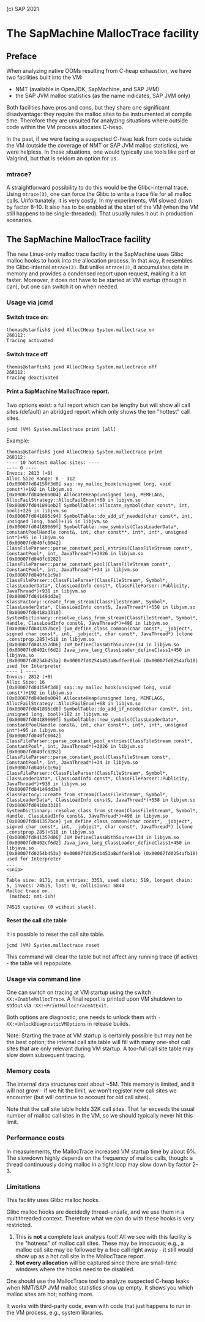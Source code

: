 (c) SAP 2021

# The SapMachine MallocTrace facility

## Preface

When analyzing native OOMs resulting from C-heap exhaustion, we have two facilities built into the VM:

- NMT (available in OpenJDK, SapMachine, and SAP JVM)
- the SAP JVM malloc statistics (as the name indicates, SAP JVM only)

Both facilities have pros and cons, but they share one significant disadvantage: they require the malloc sites to be instrumented at compile time. Therefore they are unsuited for analyzing situations where outside code within the VM process allocates C-heap.

In the past, if we were facing a suspected C-heap leak from code outside the VM (outside the coverage of NMT or SAP JVM malloc statistics), we were helpless. In these situations, one would typically use tools like perf or Valgrind, but that is seldom an option for us.

### mtrace?

A straightforward possibility to do this would be the Glibc-internal trace. Using `mtrace(3)`, one can force the Glibc to write a trace file for all malloc calls. Unfortunately, it is very costly. In my experiments, VM slowed down by factor 8-10. It also has to be enabled at the start of the VM (when the VM still happens to be single-threaded). That usually rules it out in production scenarios.

## The SapMachine MallocTrace facility

The new Linux-only malloc trace facility in the SapMachine uses Glibc malloc hooks to hook into the allocation process. In that way, it resembles the Glibc-internal `mtrace(3)`. But unlike `mtrace(3)`, it accumulates data in memory and provides a condensed report upon request, making it a lot faster. Moreover, it does not have to be started at VM startup (though it can), but one can switch it on when needed.

### Usage via jcmd

#### Switch trace on:

```
thomas@starfish$ jcmd AllocCHeap System.malloctrace on
268112:
Tracing activated
```

#### Switch trace off 
```
thomas@starfish$ jcmd AllocCHeap System.malloctrace off
268112:
Tracing deactivated
```

#### Print a SapMachine MallocTrace report. 

Two options exist:
a full report which can be lengthy but will show all call sites
(default) an abridged report which only shows the ten "hottest" call sites.

```
jcmd (VM) System.malloctrace print [all]
```

Example:

```
thomas@starfish$ jcmd AllocCHeap System.malloctrace print
268112:
---- 10 hottest malloc sites: ----
---- 0 ----
Invocs: 2813 (+0)
Alloc Size Range: 8 - 312
[0x00007fd04159f3d0] sap::my_malloc_hook(unsigned long, void const*)+192 in libjvm.so
[0x00007fd040e0a004] AllocateHeap(unsigned long, MEMFLAGS, AllocFailStrategy::AllocFailEnum)+68 in libjvm.so
[0x00007fd041891eb2] SymbolTable::allocate_symbol(char const*, int, bool)+226 in libjvm.so
[0x00007fd041895c94] SymbolTable::do_add_if_needed(char const*, int, unsigned long, bool)+116 in libjvm.so
[0x00007fd04189669f] SymbolTable::new_symbols(ClassLoaderData*, constantPoolHandle const&, int, char const**, int*, int*, unsigned int*)+95 in libjvm.so
[0x00007fd040fc0042] ClassFileParser::parse_constant_pool_entries(ClassFileStream const*, ConstantPool*, int, JavaThread*)+3026 in libjvm.so
[0x00007fd040fc0282] ClassFileParser::parse_constant_pool(ClassFileStream const*, ConstantPool*, int, JavaThread*)+34 in libjvm.so
[0x00007fd040fc1c9a] ClassFileParser::ClassFileParser(ClassFileStream*, Symbol*, ClassLoaderData*, ClassLoadInfo const*, ClassFileParser::Publicity, JavaThread*)+938 in libjvm.so
[0x00007fd04149dd3e] KlassFactory::create_from_stream(ClassFileStream*, Symbol*, ClassLoaderData*, ClassLoadInfo const&, JavaThread*)+558 in libjvm.so
[0x00007fd0418a3310] SystemDictionary::resolve_class_from_stream(ClassFileStream*, Symbol*, Handle, ClassLoadInfo const&, JavaThread*)+496 in libjvm.so
[0x00007fd041357bce] jvm_define_class_common(char const*, _jobject*, signed char const*, int, _jobject*, char const*, JavaThread*) [clone .constprop.285]+510 in libjvm.so
[0x00007fd041357d06] JVM_DefineClassWithSource+134 in libjvm.so
[0x00007fd0402cf6d2] Java_java_lang_ClassLoader_defineClass1+450 in libjava.so
[0x00007fd0254b453a] 0x00007fd0254b453aBufferBlob (0x00007fd0254afb10) used for Interpreter
---- 1 ----
Invocs: 2812 (+0)
Alloc Size: 16
[0x00007fd04159f3d0] sap::my_malloc_hook(unsigned long, void const*)+192 in libjvm.so
[0x00007fd040e0a004] AllocateHeap(unsigned long, MEMFLAGS, AllocFailStrategy::AllocFailEnum)+68 in libjvm.so
[0x00007fd041895cd6] SymbolTable::do_add_if_needed(char const*, int, unsigned long, bool)+182 in libjvm.so
[0x00007fd04189669f] SymbolTable::new_symbols(ClassLoaderData*, constantPoolHandle const&, int, char const**, int*, int*, unsigned int*)+95 in libjvm.so
[0x00007fd040fc0042] ClassFileParser::parse_constant_pool_entries(ClassFileStream const*, ConstantPool*, int, JavaThread*)+3026 in libjvm.so
[0x00007fd040fc0282] ClassFileParser::parse_constant_pool(ClassFileStream const*, ConstantPool*, int, JavaThread*)+34 in libjvm.so
[0x00007fd040fc1c9a] ClassFileParser::ClassFileParser(ClassFileStream*, Symbol*, ClassLoaderData*, ClassLoadInfo const*, ClassFileParser::Publicity, JavaThread*)+938 in libjvm.so
[0x00007fd04149dd3e] KlassFactory::create_from_stream(ClassFileStream*, Symbol*, ClassLoaderData*, ClassLoadInfo const&, JavaThread*)+558 in libjvm.so
[0x00007fd0418a3310] SystemDictionary::resolve_class_from_stream(ClassFileStream*, Symbol*, Handle, ClassLoadInfo const&, JavaThread*)+496 in libjvm.so
[0x00007fd041357bce] jvm_define_class_common(char const*, _jobject*, signed char const*, int, _jobject*, char const*, JavaThread*) [clone .constprop.285]+510 in libjvm.so
[0x00007fd041357d06] JVM_DefineClassWithSource+134 in libjvm.so
[0x00007fd0402cf6d2] Java_java_lang_ClassLoader_defineClass1+450 in libjava.so
[0x00007fd0254b453a] 0x00007fd0254b453aBufferBlob (0x00007fd0254afb10) used for Interpreter
...
<snip>
...
Table size: 8171, num_entries: 3351, used slots: 519, longest chain: 5, invocs: 74515, lost: 0, collisions: 5844
Malloc trace on.
 (method: nmt-ish)

74515 captures (0 without stack).
```

#### Reset the call site table

It is possible to reset the call site table.

```
jcmd (VM) System.malloctrace reset
```

This command will clear the table but not affect any running trace (if active) - the table will repopulate.


### Usage via command line

One can switch on tracing at VM startup using the switch `-XX:+EnableMallocTrace`. A final report is printed upon VM shutdown to stdout via `-XX:+PrintMallocTraceAtExit`.

Both options are diagnostic; one needs to unlock them with `-XX:+UnlockDiagnosticVMOptions` in release builds.

Note: Starting the trace at VM startup is certainly possible but may not be the best option;  the internal call site table will fill with many one-shot call sites that are only relevant during VM startup. A too-full call site table may slow down subsequent tracing.

### Memory costs

The internal data structures cost about ~5M. This memory is limited, and it will not grow - if we hit the limit, we won't register new call sites we encounter (but will continue to account for old call sites).

Note that the call site table holds 32K call sites. That far exceeds the usual number of malloc call sites in the VM, so we should typically never hit this limit.

### Performance costs

In measurements, the MallocTrace increased VM startup time by about 6%. The slowdown highly depends on the frequency of malloc calls, though: a thread continuously doing malloc in a tight loop may slow down by factor 2-3.

### Limitations

This facility uses Glibc malloc hooks. 

Glibc malloc hooks are decidedly thread-unsafe, and we use them in a multithreaded context. Therefore what we can do with these hooks is very restricted.

1) This is **not** a complete leak analysis tool! All we see with this facility is the "hotness" of malloc call sites. These may be innocuous; e.g., a malloc call site may be followed by a free call right away - it still would show up as a hot call site in the MallocTrace report.
2) **Not every allocation** will be captured since there are small-time windows where the hooks need to be disabled.

One should use the MallocTrace tool to analyze suspected C-heap leaks when NMT/SAP JVM malloc statistics show up empty. It shows you which malloc sites are hot; nothing more. 

It works with third-party code, even with code that just happens to run in the VM process, e.g., system libraries.
